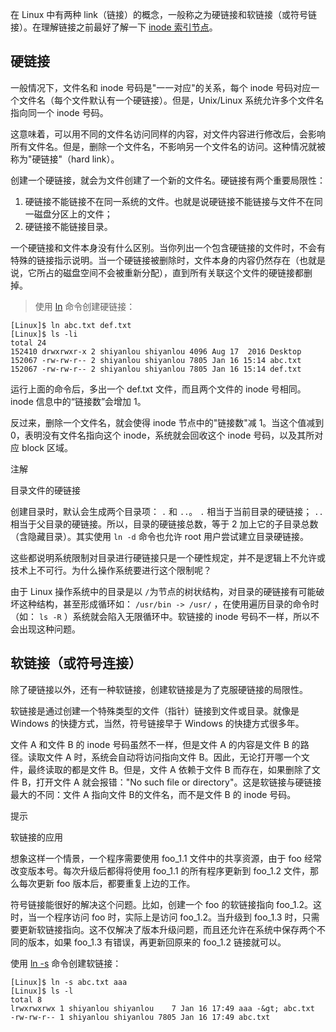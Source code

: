 

在 Linux 中有两种 link（链接）的概念，一般称之为硬链接和软链接（或符号链接）。在理解链接之前最好了解一下 [inode 索引节点](https://gnu-linux.readthedocs.io/zh/latest/Chapter03/00_inode.html)。

## 硬链接

一般情况下，文件名和 inode 号码是"一一对应"的关系，每个 inode 号码对应一个文件名（每个文件默认有一个硬链接）。但是，Unix/Linux 系统允许多个文件名指向同一个 inode 号码。

这意味着，可以用不同的文件名访问同样的内容，对文件内容进行修改后，会影响所有文件名。但是，删除一个文件名，不影响另一个文件名的访问。这种情况就被称为"硬链接"（hard link）。

创建一个硬链接，就会为文件创建了一个新的文件名。硬链接有两个重要局限性：

1. 硬链接不能链接不在同一系统的文件。也就是说硬链接不能链接与文件不在同一磁盘分区上的文件；
2. 硬链接不能链接目录。

一个硬链接和文件本身没有什么区别。当你列出一个包含硬链接的文件时，不会有特殊的链接指示说明。当一个硬链接被删除时，文件本身的内容仍然存在（也就是说，它所占的磁盘空间不会被重新分配），直到所有关联这个文件的硬链接都删掉。

> 使用 [ln](https://gnu-linux.readthedocs.io/zh/latest/Chapter01/00_ln.html#cmd-ln) 命令创建硬链接：

```
[Linux]$ ln abc.txt def.txt
[Linux]$ ls -li
total 24
152410 drwxrwxr-x 2 shiyanlou shiyanlou 4096 Aug 17  2016 Desktop
152067 -rw-rw-r-- 2 shiyanlou shiyanlou 7805 Jan 16 15:14 abc.txt
152067 -rw-rw-r-- 2 shiyanlou shiyanlou 7805 Jan 16 15:14 def.txt
```

运行上面的命令后，多出一个 def.txt 文件，而且两个文件的 inode 号相同。inode 信息中的“链接数”会增加 1。

反过来，删除一个文件名，就会使得 inode 节点中的"链接数"减 1。当这个值减到 0，表明没有文件名指向这个 inode，系统就会回收这个 inode 号码，以及其所对应 block 区域。

注解

目录文件的硬链接

创建目录时，默认会生成两个目录项： `.`​ 和 `..`​ 。 `.`​ 相当于当前目录的硬链接； `..`​ 相当于父目录的硬链接。所以，目录的硬链接总数，等于 2 加上它的子目录总数（含隐藏目录）。其实使用 `ln -d`​ 命令也允许 root 用户尝试建立目录硬链接。

这些都说明系统限制对目录进行硬链接只是一个硬性规定，并不是逻辑上不允许或技术上不可行。为什么操作系统要进行这个限制呢？

由于 Linux 操作系统中的目录是以 `/`​ 为节点的树状结构，对目录的硬链接有可能破坏这种结构，甚至形成循环如： `/usr/bin -> /usr/`​ ，在使用遍历目录的命令时（如： `ls -R`​ ）系统就会陷入无限循环中。软链接的 inode 号码不一样，所以不会出现这种问题。

## 软链接（或符号连接）

除了硬链接以外，还有一种软链接，创建软链接是为了克服硬链接的局限性。

软链接是通过创建一个特殊类型的文件（指针）链接到文件或目录。就像是 Windows 的快捷方式，当然，符号链接早于 Windows 的快捷方式很多年。

文件 A 和文件 B 的 inode 号码虽然不一样，但是文件 A 的内容是文件 B 的路径。读取文件 A 时，系统会自动将访问指向文件 B。因此，无论打开哪一个文件，最终读取的都是文件 B。但是，文件 A 依赖于文件 B 而存在，如果删除了文件 B，打开文件 A 就会报错："No such file or directory"。这是软链接与硬链接最大的不同：文件 A 指向文件 B的文件名，而不是文件 B 的 inode 号码。

提示

软链接的应用

想象这样一个情景，一个程序需要使用 foo\_1.1 文件中的共享资源，由于 foo 经常改变版本号。每次升级后都得将使用 foo\_1.1 的所有程序更新到 foo\_1.2 文件，那么每次更新 foo 版本后，都要重复上边的工作。

符号链接能很好的解决这个问题。比如，创建一个 foo 的软链接指向 foo\_1.2。这时，当一个程序访问 foo 时，实际上是访问 foo\_1.2。当升级到 foo\_1.3 时，只需要更新软链接指向。这不仅解决了版本升级问题，而且还允许在系统中保存两个不同的版本，如果 foo\_1.3 有错误，再更新回原来的 foo\_1.2 链接就可以。

使用 [ln -s](https://gnu-linux.readthedocs.io/zh/latest/Chapter01/00_ln.html#cmd-ln) 命令创建软链接：

```
[Linux]$ ln -s abc.txt aaa
[Linux]$ ls -l
total 8
lrwxrwxrwx 1 shiyanlou shiyanlou    7 Jan 16 17:49 aaa -&gt; abc.txt
-rw-rw-r-- 1 shiyanlou shiyanlou 7805 Jan 16 17:49 abc.txt
```
